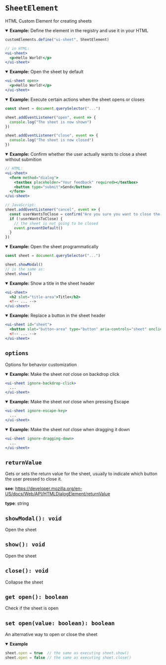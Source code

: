 # `SheetElement`

HTML Custom Element for creating sheets

<details open>
<summary><b>Example:</b> Define the element in the registry and use it in your HTML</summary>

```jsx
customElements.define("ui-sheet", SheetElement)

// in HTML:
<ui-sheet>
  <p>Hello World!</p>
</ui-sheet>
```

</details>

<details open>
<summary><b>Example:</b> Open the sheet by default</summary>

```jsx
<ui-sheet open>
  <p>Hello World!</p>
</ui-sheet>
```

</details>

<details open>
<summary><b>Example:</b> Execute certain actions when the sheet opens or closes</summary>

```jsx
const sheet = document.querySelector("...")

sheet.addEventListener("open", event => {
  console.log("The sheet is now shown")
})

sheet.addEventListener("close", event => {
  console.log("The sheet is now closed")
})
```

</details>

<details open>
<summary><b>Example:</b> Confirm whether the user actually wants to close a sheet without submition</summary>

```jsx
// HTML:
<ui-sheet>
  <form method="dialog">
    <textbox placeholder="Your feedback" required></textbox>
    <button type="submit">Send</button>
  </form>
</ui-sheet>

// JavaScript:
sheet.addEventListener("cancel", event => {
  const userWantsToClose = confirm("Are you sure you want to close the form without submition?")
  if (!userWantsToClose) {
    // the sheet is not going to be closed
    event.preventDefault()
  }
})
```

</details>

<details open>
<summary><b>Example:</b> Open the sheet programmatically</summary>

```jsx
const sheet = document.querySelector("...")

sheet.showModal()
// is the same as:
sheet.show()
```

</details>

<details open>
<summary><b>Example:</b> Show a title in the sheet header</summary>

```jsx
<ui-sheet>
  <h2 slot="title-area">Title</h2>
  <!-- ... -->
</ui-sheet>
```

</details>

<details open>
<summary><b>Example:</b> Replace a button in the sheet header</summary>

```jsx
<ui-sheet id="sheet">
  <button slot="button-area" type="button" aria-controls="sheet" onclick="sheet.close()">Close</button>
  <!-- ... -->
</ui-sheet>
```

</details>


## `options`

Options for behavior customization

<details open>
<summary><b>Example:</b> Make the sheet <i>not</i> close on backdrop click</summary>

```jsx
<ui-sheet ignore-backdrop-click>
  ...
</ui-sheet>
```

</details>

<details open>
<summary><b>Example:</b> Make the sheet <i>not</i> close when pressing Escape</summary>

```jsx
<ui-sheet ignore-escape-key>
  ...
</ui-sheet>
```

</details>

<details open>
<summary><b>Example:</b> Make the sheet <i>not</i> close when dragging it down</summary>

```jsx
<ui-sheet ignore-dragging-down>
  ...
</ui-sheet>
```

</details>


## `returnValue`

Gets or sets the return value for the sheet, usually to indicate which button the user pressed to close it.

**see**: https://developer.mozilla.org/en-US/docs/Web/API/HTMLDialogElement/returnValue

**type**: string


## `showModal(): void`

Open the sheet


## `show(): void`

Open the sheet


## `close(): void`

Collapse the sheet


## `get open(): boolean`

Check if the sheet is open


## `set open(value: boolean): boolean`

An alternative way to open or close the sheet

<details open>
<summary><b>Example</b></summary>

```jsx
sheet.open = true  // the same as executing sheet.show()
sheet.open = false // the same as executing sheet.close()
```

</details>

